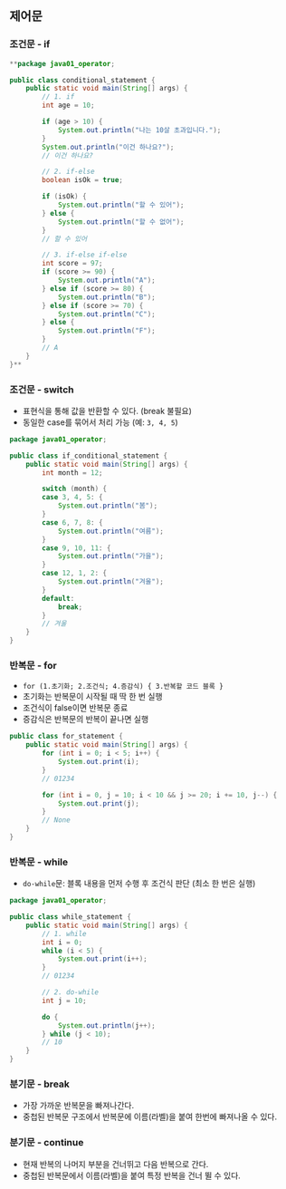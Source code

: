 
## 제어문

### 조건문 - if

```java
**package java01_operator;

public class conditional_statement {
	public static void main(String[] args) {
		// 1. if
		int age = 10;

		if (age > 10) {
			System.out.println("나는 10살 초과입니다.");
		}
		System.out.println("이건 하나요?");
		// 이건 하나요?

		// 2. if-else
		boolean isOk = true;

		if (isOk) {
			System.out.println("할 수 있어");
		} else {
			System.out.println("할 수 없어");
		}
		// 할 수 있어

		// 3. if-else if-else
		int score = 97;
		if (score >= 90) {
			System.out.println("A");
		} else if (score >= 80) {
			System.out.println("B");
		} else if (score >= 70) {
			System.out.println("C");
		} else {
			System.out.println("F");
		}
		// A
	}
}**
```

### 조건문 - switch

- 표현식을 통해 값을 반환할 수 있다. (break 불필요)
- 동일한 case를 묶어서 처리 가능 (예: `3, 4, 5`)

```java
package java01_operator;

public class if_conditional_statement {
	public static void main(String[] args) {
		int month = 12;

		switch (month) {
		case 3, 4, 5: {
			System.out.println("봄");
		}
		case 6, 7, 8: {
			System.out.println("여름");
		}
		case 9, 10, 11: {
			System.out.println("가을");
		}
		case 12, 1, 2: {
			System.out.println("겨울");
		}
		default:
			break;
		}
		// 겨울
	}
}
```

### 반복문 - for

- `for (1.초기화; 2.조건식; 4.증감식) { 3.반복할 코드 블록 }`
- 초기화는 반복문이 시작될 때 딱 한 번 실행
- 조건식이 false이면 반복문 종료
- 증감식은 반복문의 반복이 끝나면 실행

```java
public class for_statement {
	public static void main(String[] args) {
		for (int i = 0; i < 5; i++) {
			System.out.print(i);
		}
		// 01234

		for (int i = 0, j = 10; i < 10 && j >= 20; i += 10, j--) {
			System.out.print(j);
		}
		// None
	}
}
```

### 반복문 - while

- `do-while`문: 블록 내용을 먼저 수행 후 조건식 판단 (최소 한 번은 실행)

```java
package java01_operator;

public class while_statement {
	public static void main(String[] args) {
		// 1. while
		int i = 0;
		while (i < 5) {
			System.out.print(i++);
		}
		// 01234

		// 2. do-while
		int j = 10;

		do {
			System.out.println(j++);
		} while (j < 10);
		// 10
	}
}

```

### 분기문 - break

- 가장 가까운 반복문을 빠져나간다.
- 중첩된 반복문 구조에서 반복문에 이름(라벨)을 붙여 한번에 빠져나올 수 있다.

### 분기문 - continue

- 현재 반복의 나머지 부분을 건너뛰고 다음 반복으로 간다.
- 중첩된 반복문에서 이름(라벨)을 붙여 특정 반복을 건너 뛸 수 있다.
